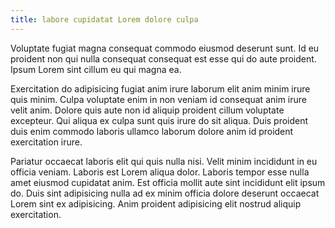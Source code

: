 ```yaml
---
title: labore cupidatat Lorem dolore culpa
---
```


Voluptate fugiat magna consequat commodo eiusmod deserunt sunt. Id eu proident non qui nulla consequat consequat est esse qui do aute proident. Ipsum Lorem sint cillum eu qui magna ea.

Exercitation do adipisicing fugiat anim irure laborum elit anim minim irure quis minim. Culpa voluptate enim in non veniam id consequat anim irure velit anim. Dolore quis aute non id aliquip proident cillum voluptate excepteur. Qui aliqua ex culpa sunt quis irure do sit aliqua. Duis proident duis enim commodo laboris ullamco laborum dolore anim id proident exercitation irure.

Pariatur occaecat laboris elit qui quis nulla nisi. Velit minim incididunt in eu officia veniam. Laboris est Lorem aliqua dolor. Laboris tempor esse nulla amet eiusmod cupidatat anim. Est officia mollit aute sint incididunt elit ipsum do. Duis sint adipisicing nulla ad ex minim officia dolore deserunt occaecat Lorem sint ex adipisicing. Anim proident adipisicing elit nostrud aliquip exercitation.